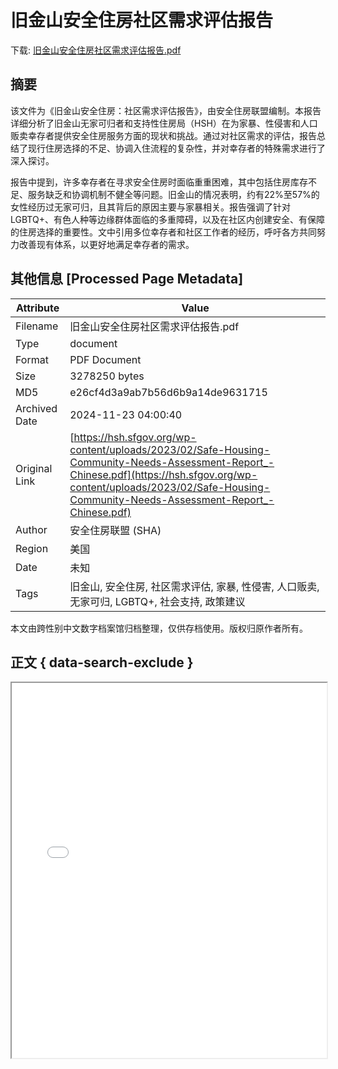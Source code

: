 # 旧金山安全住房社区需求评估报告

<!-- tcd_download_link -->
下载: <a href="../旧金山安全住房社区需求评估报告.pdf" download>旧金山安全住房社区需求评估报告.pdf</a>
<!-- tcd_download_link_end -->

## 摘要

<!-- tcd_abstract -->
该文件为《旧金山安全住房：社区需求评估报告》，由安全住房联盟编制。本报告详细分析了旧金山无家可归者和支持性住房局（HSH）在为家暴、性侵害和人口贩卖幸存者提供安全住房服务方面的现状和挑战。通过对社区需求的评估，报告总结了现行住房选择的不足、协调入住流程的复杂性，并对幸存者的特殊需求进行了深入探讨。

报告中提到，许多幸存者在寻求安全住房时面临重重困难，其中包括住房库存不足、服务缺乏和协调机制不健全等问题。旧金山的情况表明，约有22%至57%的女性经历过无家可归，且其背后的原因主要与家暴相关。报告强调了针对LGBTQ+、有色人种等边缘群体面临的多重障碍，以及在社区内创建安全、有保障的住房选择的重要性。文中引用多位幸存者和社区工作者的经历，呼吁各方共同努力改善现有体系，以更好地满足幸存者的需求。

<!-- tcd_abstract_end -->

## 其他信息 [Processed Page Metadata]

| Attribute       | Value                                  |
|-----------------|----------------------------------------|
| Filename        | 旧金山安全住房社区需求评估报告.pdf                             |
| Type            | document                                 |
| Format          | PDF Document                               |
| Size            | 3278250 bytes                           |
| MD5             | e26cf4d3a9ab7b56d6b9a14de9631715                                  |
| Archived Date   | 2024-11-23 04:00:40                             |
| Original Link   | [https://hsh.sfgov.org/wp-content/uploads/2023/02/Safe-Housing-Community-Needs-Assessment-Report_-Chinese.pdf](https://hsh.sfgov.org/wp-content/uploads/2023/02/Safe-Housing-Community-Needs-Assessment-Report_-Chinese.pdf)                         |
| Author          | 安全住房联盟 (SHA)                               |
| Region          | 美国                               |
| Date            | 未知                                 |
| Tags            | 旧金山, 安全住房, 社区需求评估, 家暴, 性侵害, 人口贩卖, 无家可归, LGBTQ+, 社会支持, 政策建议                                 |

本文由跨性别中文数字档案馆归档整理，仅供存档使用。版权归原作者所有。


## 正文 { data-search-exclude }

<!-- tcd_main_text -->
<iframe src="../旧金山安全住房社区需求评估报告.pdf" width="100%" height="600px">
    <p>无法显示PDF，请下载查看。</p>
</iframe>
<!-- tcd_main_text_end -->

